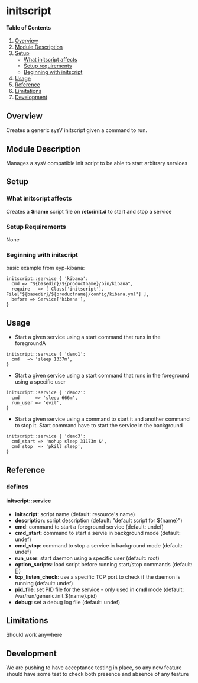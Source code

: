 # initscript

#### Table of Contents

1. [Overview](#overview)
2. [Module Description](#module-description)
3. [Setup](#setup)
    * [What initscript affects](#what-initscript-affects)
    * [Setup requirements](#setup-requirements)
    * [Beginning with initscript](#beginning-with-initscript)
4. [Usage](#usage)
5. [Reference](#reference)
5. [Limitations](#limitations)
6. [Development](#development)

## Overview

Creates a generic sysV initscript given a command to run.

## Module Description

Manages a sysV compatible init script to be able to start arbitrary services

## Setup

### What initscript affects

Creates a **$name** script file on **/etc/init.d** to start and stop a service

### Setup Requirements

None

### Beginning with initscript

basic example from eyp-kibana:

```puppet
initscript::service { 'kibana':
  cmd => "${basedir}/${productname}/bin/kibana",
  require   => [ Class['initscript'], File["${basedir}/${productname}/config/kibana.yml"] ],
  before => Service['kibana'],
}
```

## Usage

* Start a given service using a start command that runs in the foregroundA

```puppet
initscript::service { 'demo1':
  cmd   => 'sleep 1337m',
}
```
* Start a given service using a start command that runs in the foreground using a specific user

```puppet
initscript::service { 'demo2':
  cmd      => 'sleep 666m',
  run_user => 'evil',
}
```
* Start a given service using a command to start it and another command to stop it. Start command have to start the service in the background

```puppet
initscript::service { 'demo3':
  cmd_start => 'nohup sleep 31173m &',
  cmd_stop  => 'pkill sleep',
}
```

## Reference

### defines

#### initscript::service

* **initscript**: script name (default: resource's name)
* **description**: script description (default: "default script for ${name}")
* **cmd**: command to start a foreground service (default: undef)
* **cmd_start**: command to start a servie in background mode (default: undef)
* **cmd_stop**: command to stop a service in background mode (default: undef)
* **run_user**: start daemon using a specific user (default: root)
* **option_scripts**: load script before running start/stop commands (default: [])
* **tcp_listen_check**: use a specific TCP port to check if the daemon is running (default: undef)
* **pid_file**: set PID file for the service - only used in **cmd** mode (default: /var/run/generic.init.${name}.pid)
* **debug**: set a debug log file (default: undef)

## Limitations

Should work anywhere

## Development

We are pushing to have acceptance testing in place, so any new feature should
have some test to check both presence and absence of any feature
